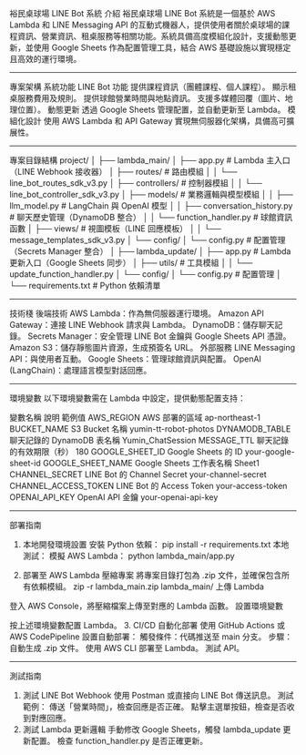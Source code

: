 裕民桌球場 LINE Bot 系統
介紹
裕民桌球場 LINE Bot 系統是一個基於 AWS Lambda 和 LINE Messaging API 的互動式機器人，提供使用者關於桌球場的課程資訊、營業資訊、租桌服務等相關功能。系統具備高度模組化設計，支援動態更新，並使用 Google Sheets 作為配置管理工具，結合 AWS 基礎設施以實現穩定且高效的運行環境。

-----------------------------------------------------------------------------------

專案架構
系統功能
LINE Bot 功能
提供課程資訊（團體課程、個人課程）。
顯示租桌服務費用及規則。
提供球館營業時間與地點資訊。
支援多媒體回覆（圖片、地理位置）。
動態更新
透過 Google Sheets 管理配置，並自動更新至 Lambda。
模組化設計
使用 AWS Lambda 和 API Gateway 實現無伺服器化架構，具備高可擴展性。

-----------------------------------------------------------------------------------

專案目錄結構
project/
│
├── lambda_main/
│   ├── app.py                      # Lambda 主入口（LINE Webhook 接收器）
│   ├── routes/                     # 路由模組
│   │   └── line_bot_routes_sdk_v3.py
│   ├── controllers/                # 控制器模組
│   │   └── line_bot_controller_sdk_v3.py
│   ├── models/                     # 業務邏輯與模型模組
│   │   ├── llm_model.py            # LangChain 與 OpenAI 模型
│   │   ├── conversation_history.py # 聊天歷史管理（DynamoDB 整合）
│   │   └── function_handler.py     # 球館資訊函數
│   ├── views/                      # 視圖模板（LINE 回應模板）
│   │   └── message_templates_sdk_v3.py
│   └── config/
│       └── config.py               # 配置管理（Secrets Manager 整合）
│
├── lambda_update/
│   ├── app.py                      # Lambda 更新入口（Google Sheets 同步）
│   ├── utils/                      # 工具模組
│   │   └── update_function_handler.py
│   └── config/
│       └── config.py               # 配置管理
│
└── requirements.txt                # Python 依賴清單

-----------------------------------------------------------------------------------

技術棧
後端技術
AWS Lambda：作為無伺服器運行環境。
Amazon API Gateway：連接 LINE Webhook 請求與 Lambda。
DynamoDB：儲存聊天記錄。
Secrets Manager：安全管理 LINE Bot 金鑰與 Google Sheets API 憑證。
Amazon S3：儲存靜態圖片資源，生成預簽名 URL。
外部服務
LINE Messaging API：與使用者互動。
Google Sheets：管理球館資訊與配置。
OpenAI (LangChain)：處理語言模型對話回應。

-----------------------------------------------------------------------------------

環境變數
以下環境變數需在 Lambda 中設定，提供動態配置支持：

變數名稱	說明	範例值
AWS_REGION	AWS 部署的區域	ap-northeast-1
BUCKET_NAME	S3 Bucket 名稱	yumin-tt-robot-photos
DYNAMODB_TABLE	聊天記錄的 DynamoDB 表名稱	Yumin_ChatSession
MESSAGE_TTL	聊天記錄的有效期限（秒）	180
GOOGLE_SHEET_ID	Google Sheets 的 ID	your-google-sheet-id
GOOGLE_SHEET_NAME	Google Sheets 工作表名稱	Sheet1
CHANNEL_SECRET	LINE Bot 的 Channel Secret	your-channel-secret
CHANNEL_ACCESS_TOKEN	LINE Bot 的 Access Token	your-access-token
OPENAI_API_KEY	OpenAI API 金鑰	your-openai-api-key

-----------------------------------------------------------------------------------

部署指南
1. 本地開發環境設置
安裝 Python 依賴：
pip install -r requirements.txt
本地測試：
模擬 AWS Lambda：
python lambda_main/app.py

2. 部署至 AWS Lambda
壓縮專案
將專案目錄打包為 .zip 文件，並確保包含所有依賴模組。
zip -r lambda_main.zip lambda_main/
上傳 Lambda

登入 AWS Console，將壓縮檔案上傳至對應的 Lambda 函數。
設置環境變數

按上述環境變數配置 Lambda。
3. CI/CD 自動化部署
使用 GitHub Actions 或 AWS CodePipeline 設置自動部署：
觸發條件：代碼推送至 main 分支。
步驟：
自動生成 .zip 文件。
使用 AWS CLI 部署至 Lambda。
測試 API。

-----------------------------------------------------------------------------------

測試指南
1. 測試 LINE Bot Webhook
使用 Postman 或直接向 LINE Bot 傳送訊息。
測試範例：
傳送「營業時間」，檢查回應是否正確。
點擊主選單按鈕，檢查是否收到對應回應。
2. 測試 Lambda 更新邏輯
手動修改 Google Sheets，觸發 lambda_update 更新配置。
檢查 function_handler.py 是否正確更新。






